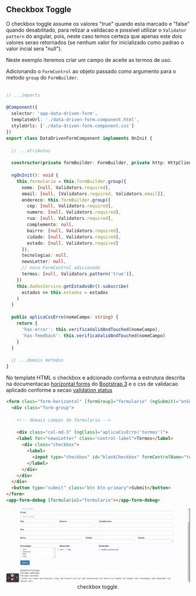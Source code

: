 ## Checkbox Toggle

O checkbox toggle assume os valores "true" quando esta marcado e "false" quando desabilitado, para relizar a validacao e possivel utilizar o `Validator` `pattern` do angular, pois, neste caso temos certeza que apenas este dois valores serao retornados (se nenhum valor for inicializado como padrao o valor incial sera "null").

Neste exemplo iteremos criar um campo de aceite as termos de uso.

Adicionando o `FormControl` ao objeto passado como argumento para o metodo `group` do `FormBuilder`.

```typescript

// ...imports

@Component({
  selector: 'app-data-driven-form',
  templateUrl: './data-driven-form.component.html',
  styleUrls: ['./data-driven-form.component.css']
})
export class DataDrivenFormComponent implements OnInit {

  // ...atributos

  constructor(private formBuilder: FormBuilder, private http: HttpClient, private dadosService: DadosService, private cepService: CepService) { }

  ngOnInit(): void {
    this.formulario = this.formBuilder.group({
      nome: [null, Validators.required],
      email: [null, [Validators.required, Validators.email]],
      endereco: this.formBuilder.group({
        cep: [null, Validators.required],
        numero: [null, Validators.required],
        rua: [null, Validators.required],
        complemento: null,
        bairro: [null, Validators.required],
        cidade: [null, Validators.required],
        estado: [null, Validators.required]
      }),
      tecnologias: null,
      newsLetter: null,
      // novo FormControl adicionado
      termos: [null, Validators.pattern('true')],
    })
    this.dadosService.getEstadosBr().subscribe(
      estados => this.estados = estados
    )
  }

  public aplicaCssErro(nomeCampo: string) {
    return {
      'has-error': this.verificaValidAndTouched(nomeCampo),
      'has-feedback': this.verificaValidAndTouched(nomeCampo)
    }
  }

  // ...demais metodos
}
```

No template HTML o checkbox e adcionado conforma a estrutura descrita na documentacao [horizontal forms](https://getbootstrap.com/docs/3.3/css/#forms-horizontal) do [Bootstrap 3]() e o css de validacao aplicado conforme a secao [validation status](https://getbootstrap.com/docs/3.3/css/#forms-control-validation)

```HTML
<form class="form-horizontal" [formGroup]="formulario" (ngSubmit)="onSubmit()">
  <div class="form-group">
    
    <!-- demais campos do formulario -->

    <div class="col-md-3" [ngClass]="aplicaCssErro('termos')">
    <label for="newsLetter" class="control-label">Termos</label>
      <div class="checkbox">
        <label>
          <input type="checkbox" id="blankCheckbox" formControlName="termos"> Aceito os termos
        </label>
      </div>
    </div>
  </div>
  <button type="submit" class="btn btn-primary">Submit</button>
</form>
<app-form-debug [formulario]="formulario"></app-form-debug>
```

<p align="center">
  <img src="img/checkbox-toggle.gif"><br>
    checkbox toggle.
</p>
